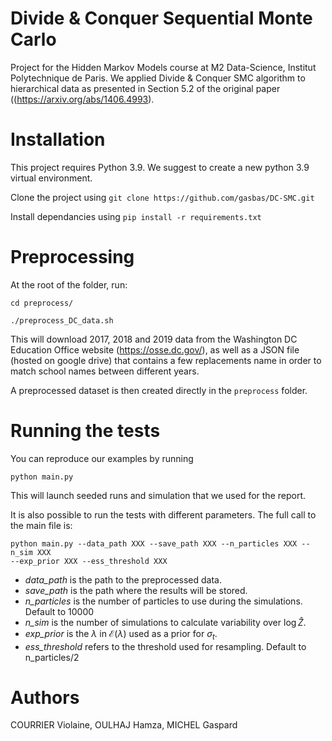 # Divide & Conquer Sequential Monte Carlo

Project for the Hidden Markov Models course at M2 Data-Science, Institut Polytechnique de Paris. We applied Divide & Conquer SMC algorithm to hierarchical data as presented in Section 5.2 of the original paper ((https://arxiv.org/abs/1406.4993).

# Installation

This project requires Python 3.9. 
We suggest to create a new python 3.9 virtual environment.

Clone the project using `git clone https://github.com/gasbas/DC-SMC.git`

Install dependancies using `pip install -r requirements.txt`
# Preprocessing

At the root of the folder, run:
``` 
cd preprocess/

./preprocess_DC_data.sh
``` 
This will download 2017, 2018 and 2019 data from the Washington DC Education Office website (https://osse.dc.gov/), as well as a JSON file (hosted on google drive) that contains a few replacements name in order to match school names between different years.

A preprocessed dataset is then created directly in the `preprocess` folder. 

# Running the tests

You can reproduce our examples by running 
``` 
python main.py 
```
This will launch seeded runs and simulation that we used for the report.

It is also possible to run the tests with different parameters. The full call to the main file is: 

```
python main.py --data_path XXX --save_path XXX --n_particles XXX --n_sim XXX
--exp_prior XXX --ess_threshold XXX
```
- *data_path* is the path to the preprocessed data.
-  *save_path* is the path where the results will be stored.
-  *n_particles* is the number of particles to use during the simulations. Default to 10000
-  *n_sim* is the number of simulations to calculate variability over $\log \hat{Z}$.
-  *exp_prior* is the $\lambda$ in $\mathcal{E}(\lambda)$ used as a prior for $\sigma_t$.
-   *ess_threshold* refers to the threshold used for resampling. Default to n_particles/2


# Authors

COURRIER Violaine, OULHAJ Hamza, MICHEL Gaspard